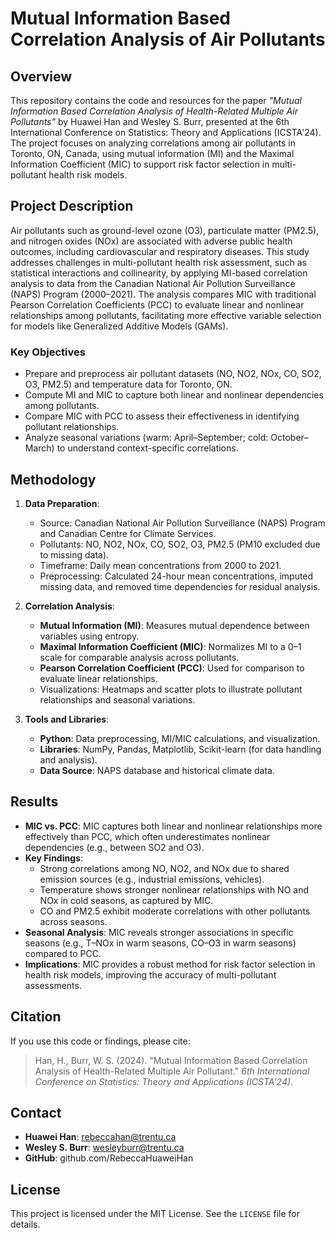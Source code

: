 # Mutual Information Based Correlation Analysis of Air Pollutants

## Overview

This repository contains the code and resources for the paper *"Mutual Information Based Correlation Analysis of Health-Related Multiple Air Pollutants"* by Huawei Han and Wesley S. Burr, presented at the 6th International Conference on Statistics: Theory and Applications (ICSTA'24). The project focuses on analyzing correlations among air pollutants in Toronto, ON, Canada, using mutual information (MI) and the Maximal Information Coefficient (MIC) to support risk factor selection in multi-pollutant health risk models.

## Project Description

Air pollutants such as ground-level ozone (O3), particulate matter (PM2.5), and nitrogen oxides (NOx) are associated with adverse public health outcomes, including cardiovascular and respiratory diseases. This study addresses challenges in multi-pollutant health risk assessment, such as statistical interactions and collinearity, by applying MI-based correlation analysis to data from the Canadian National Air Pollution Surveillance (NAPS) Program (2000–2021). The analysis compares MIC with traditional Pearson Correlation Coefficients (PCC) to evaluate linear and nonlinear relationships among pollutants, facilitating more effective variable selection for models like Generalized Additive Models (GAMs).

### Key Objectives

- Prepare and preprocess air pollutant datasets (NO, NO2, NOx, CO, SO2, O3, PM2.5) and temperature data for Toronto, ON.
- Compute MI and MIC to capture both linear and nonlinear dependencies among pollutants.
- Compare MIC with PCC to assess their effectiveness in identifying pollutant relationships.
- Analyze seasonal variations (warm: April–September; cold: October–March) to understand context-specific correlations.

## Methodology

1. **Data Preparation**:

   - Source: Canadian National Air Pollution Surveillance (NAPS) Program and Canadian Centre for Climate Services.
   - Pollutants: NO, NO2, NOx, CO, SO2, O3, PM2.5 (PM10 excluded due to missing data).
   - Timeframe: Daily mean concentrations from 2000 to 2021.
   - Preprocessing: Calculated 24-hour mean concentrations, imputed missing data, and removed time dependencies for residual analysis.

2. **Correlation Analysis**:

   - **Mutual Information (MI)**: Measures mutual dependence between variables using entropy.
   - **Maximal Information Coefficient (MIC)**: Normalizes MI to a 0–1 scale for comparable analysis across pollutants.
   - **Pearson Correlation Coefficient (PCC)**: Used for comparison to evaluate linear relationships.
   - Visualizations: Heatmaps and scatter plots to illustrate pollutant relationships and seasonal variations.

3. **Tools and Libraries**:

   - **Python**: Data preprocessing, MI/MIC calculations, and visualization.
   - **Libraries**: NumPy, Pandas, Matplotlib, Scikit-learn (for data handling and analysis).
   - **Data Source**: NAPS database and historical climate data.

## Results

- **MIC vs. PCC**: MIC captures both linear and nonlinear relationships more effectively than PCC, which often underestimates nonlinear dependencies (e.g., between SO2 and O3).
- **Key Findings**:
  - Strong correlations among NO, NO2, and NOx due to shared emission sources (e.g., industrial emissions, vehicles).
  - Temperature shows stronger nonlinear relationships with NO and NOx in cold seasons, as captured by MIC.
  - CO and PM2.5 exhibit moderate correlations with other pollutants across seasons.
- **Seasonal Analysis**: MIC reveals stronger associations in specific seasons (e.g., T–NOx in warm seasons, CO–O3 in warm seasons) compared to PCC.
- **Implications**: MIC provides a robust method for risk factor selection in health risk models, improving the accuracy of multi-pollutant assessments.

## Citation

If you use this code or findings, please cite:

> Han, H., Burr, W. S. (2024). "Mutual Information Based Correlation Analysis of Health-Related Multiple Air Pollutant." *6th International Conference on Statistics: Theory and Applications (ICSTA'24)*.

## Contact

- **Huawei Han**: rebeccahan@trentu.ca
- **Wesley S. Burr**: wesleyburr@trentu.ca
- **GitHub**: github.com/RebeccaHuaweiHan

## License

This project is licensed under the MIT License. See the `LICENSE` file for details.